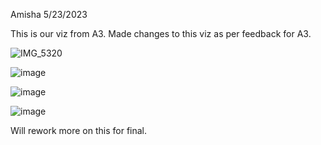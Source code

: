 Amisha
5/23/2023

This is our viz from A3. 
Made changes to this viz as per feedback for A3. 

![IMG_5320](https://github.com/cse512-23s/Tuning-PlaySite/assets/77137571/031b86f7-d23c-4d96-87f2-f08053569cd5)

![image](https://github.com/cse512-23s/Tuning-PlaySite/assets/77137571/31214954-419f-4cd0-8ce6-b112af254e12)

![image](https://github.com/cse512-23s/Tuning-PlaySite/assets/77137571/a896880f-85e8-44b8-869d-0da12e3dde38)

![image](https://github.com/cse512-23s/Tuning-PlaySite/assets/77137571/5111c1c2-cc8d-4e3c-b618-5b66f082dbf0)

Will rework more on this for final. 
